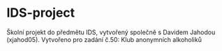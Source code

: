 # IDS-project
Školní projekt do předmětu IDS, vytvořený společně s Davidem Jahodou (xjahod05).
Vytvořeno pro zadání č.50: Klub anonymních alkoholiků
